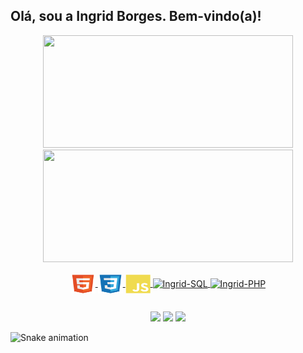 ## Olá, sou a Ingrid Borges. Bem-vindo(a)!
<div align="center">
  <a href="https://github.com/ihborges">
  <img height="180em" width="400em" src="https://github-readme-stats.vercel.app/api?username=ihborges&show_icons=true&theme=dracula&include_all_commits=true&count_private=true"/>
  <img height="180em" width="400em" src="https://github-readme-stats.vercel.app/api/top-langs/?username=ihborges&layout=compact&langs_count=7&theme=dracula"/>
</div>
  
<div align="center"><br>
  <img align="center" alt="Ingrid-HTML" height="30" width="40" src="https://raw.githubusercontent.com/devicons/devicon/master/icons/html5/html5-original.svg">
  <img align="center" alt="Ingrid-CSS" height="30" width="40" src="https://raw.githubusercontent.com/devicons/devicon/master/icons/css3/css3-original.svg">
  <img align="center" alt="Ingrid-Js" height="30" width="40" src="https://raw.githubusercontent.com/devicons/devicon/master/icons/javascript/javascript-plain.svg">
  <img align="center" alt="Ingrid-SQL" height="30" width="40" src="https://cdn.jsdelivr.net/gh/devicons/devicon/icons/mysql/mysql-original.svg" />
  <img align="center" alt="Ingrid-PHP" height="40" width="40" src="https://cdn.jsdelivr.net/gh/devicons/devicon/icons/php/php-original.svg" />
</div>
  
  ##
 
<div align="center"> 
  <a href="https://www.instagram.com/eu.ingridborges" target="_blank"><img src="https://img.shields.io/badge/-Instagram-%23E4405F?style=for-the-badge&logo=instagram&logoColor=white" target="_blank"></a>
  <a href = "mailto:euingridborges@gmail.com"><img src="https://img.shields.io/badge/-Gmail-%23333?style=for-the-badge&logo=gmail&logoColor=white" target="_blank"></a>
  <a href="https://linkedin.com/in/eu-ingrid-borges" target="_blank"><img src="https://img.shields.io/badge/-LinkedIn-%230077B5?style=for-the-badge&logo=linkedin&logoColor=white" target="_blank"></a> 
</div>

![Snake animation](https://github.com/ihborges/ihborges/blob/output/github-contribution-grid-snake.svg)

<!--
**ihborges/ihborges** is a ✨ _special_ ✨ repository because its `README.md` (this file) appears on your GitHub profile.

Here are some ideas to get you started:

- 🔭 I’m currently working on ...
- 🌱 I’m currently learning ...
- 👯 I’m looking to collaborate on ...
- 🤔 I’m looking for help with ...
- 💬 Ask me about ...
- 📫 How to reach me: ...
- 😄 Pronouns: ...
- ⚡ Fun fact: ...
-->

